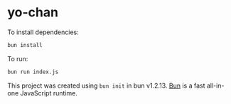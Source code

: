 # yo-chan

To install dependencies:

```bash
bun install
```

To run:

```bash
bun run index.js
```

This project was created using `bun init` in bun v1.2.13. [Bun](https://bun.sh) is a fast all-in-one JavaScript runtime.
